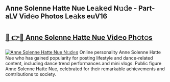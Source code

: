 ## Anne Solenne Hatte Nue Le𝚊k𝚎d N𝚞𝚍e - Part-aLV Vid𝚎o Photos Le𝚊ks euV16

# <h2><a href="http://fbap9mh.evod.top/?m=Anne+Solenne+Hatte+Nue">🔗 👉🔴 Anne Solenne Hatte Nue Vid𝚎o Ph𝚘t𝚘s</a></h2>

[![Anne Solenne Hatte Nue N𝚞d𝚎s](https://i.imgur.com/8V9OHl7.gif)](http://fbap9mh.evod.top/?m=Anne+Solenne+Hatte+Nue)
Online personality Anne Solenne Hatte Nue who has gained popularity for posting lifestyle and dance-related content, including dance trend performances and mini vlogs. Public figure Anne Solenne Hatte Nue, celebrated for their remarkable achievements and contributions to society. 
